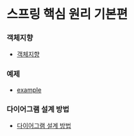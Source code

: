 # 스프링 핵심 원리 기본편

### 객체지향
- [객체지향](https://github.com/KKHoon210417/TIL/blob/master/%EC%8A%A4%ED%94%84%EB%A7%81_%ED%95%B5%EC%8B%AC_%EC%9B%90%EB%A6%AC_%EA%B8%B0%EB%B3%B8%ED%8E%B8/OOP/README.md#%EC%8A%A4%ED%94%84%EB%A7%81-%ED%95%B5%EC%8B%AC-%EC%9B%90%EB%A6%AC)

### 예제
- [example](https://github.com/KKHoon210417/TIL/blob/master/%EC%8A%A4%ED%94%84%EB%A7%81_%ED%95%B5%EC%8B%AC_%EC%9B%90%EB%A6%AC_%EA%B8%B0%EB%B3%B8%ED%8E%B8/example/README.md#example)

### 다이어그램 설계 방법
- [다이어그램 설계 방법](https://github.com/KKHoon210417/TIL/blob/master/%EC%8A%A4%ED%94%84%EB%A7%81_%ED%95%B5%EC%8B%AC_%EC%9B%90%EB%A6%AC_%EA%B8%B0%EB%B3%B8%ED%8E%B8/example/Domain.md#%EB%8F%84%EB%A9%94%EC%9D%B8-%EC%84%A4%EA%B3%84%ED%95%98%EB%8A%94-%EB%B0%A9%EB%B2%95)
